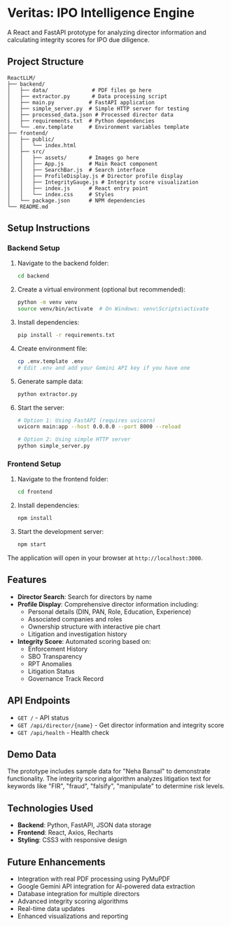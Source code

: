 # Veritas: IPO Intelligence Engine

A React and FastAPI prototype for analyzing director information and calculating integrity scores for IPO due diligence.

## Project Structure

```
ReactLLM/
├── backend/
│   ├── data/              # PDF files go here
│   ├── extractor.py       # Data processing script
│   ├── main.py           # FastAPI application
│   ├── simple_server.py  # Simple HTTP server for testing
│   ├── processed_data.json # Processed director data
│   ├── requirements.txt  # Python dependencies
│   └── .env.template     # Environment variables template
├── frontend/
│   ├── public/
│   │   └── index.html
│   ├── src/
│   │   ├── assets/       # Images go here
│   │   ├── App.js        # Main React component
│   │   ├── SearchBar.js  # Search interface
│   │   ├── ProfileDisplay.js # Director profile display
│   │   ├── IntegrityGauge.js # Integrity score visualization
│   │   ├── index.js      # React entry point
│   │   └── index.css     # Styles
│   └── package.json      # NPM dependencies
└── README.md
```

## Setup Instructions

### Backend Setup

1. Navigate to the backend folder:
   ```bash
   cd backend
   ```

2. Create a virtual environment (optional but recommended):
   ```bash
   python -m venv venv
   source venv/bin/activate  # On Windows: venv\Scripts\activate
   ```

3. Install dependencies:
   ```bash
   pip install -r requirements.txt
   ```

4. Create environment file:
   ```bash
   cp .env.template .env
   # Edit .env and add your Gemini API key if you have one
   ```

5. Generate sample data:
   ```bash
   python extractor.py
   ```

6. Start the server:
   ```bash
   # Option 1: Using FastAPI (requires uvicorn)
   uvicorn main:app --host 0.0.0.0 --port 8000 --reload
   
   # Option 2: Using simple HTTP server
   python simple_server.py
   ```

### Frontend Setup

1. Navigate to the frontend folder:
   ```bash
   cd frontend
   ```

2. Install dependencies:
   ```bash
   npm install
   ```

3. Start the development server:
   ```bash
   npm start
   ```

The application will open in your browser at `http://localhost:3000`.

## Features

- **Director Search**: Search for directors by name
- **Profile Display**: Comprehensive director information including:
  - Personal details (DIN, PAN, Role, Education, Experience)
  - Associated companies and roles
  - Ownership structure with interactive pie chart
  - Litigation and investigation history
- **Integrity Score**: Automated scoring based on:
  - Enforcement History
  - SBO Transparency
  - RPT Anomalies
  - Litigation Status
  - Governance Track Record

## API Endpoints

- `GET /` - API status
- `GET /api/director/{name}` - Get director information and integrity score
- `GET /api/health` - Health check

## Demo Data

The prototype includes sample data for "Neha Bansal" to demonstrate functionality. The integrity scoring algorithm analyzes litigation text for keywords like "FIR", "fraud", "falsify", "manipulate" to determine risk levels.

## Technologies Used

- **Backend**: Python, FastAPI, JSON data storage
- **Frontend**: React, Axios, Recharts
- **Styling**: CSS3 with responsive design

## Future Enhancements

- Integration with real PDF processing using PyMuPDF
- Google Gemini API integration for AI-powered data extraction
- Database integration for multiple directors
- Advanced integrity scoring algorithms
- Real-time data updates
- Enhanced visualizations and reporting